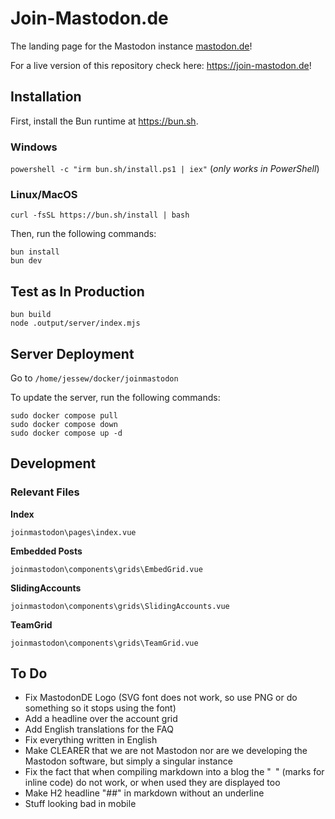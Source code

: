 # Join-Mastodon.de

The landing page for the Mastodon instance [mastodon.de](https://mastodon.de)!

For a live version of this repository check here: https://join-mastodon.de! 

## Installation

First, install the Bun runtime at https://bun.sh.

### Windows
`powershell -c "irm bun.sh/install.ps1 | iex"` (*only works in PowerShell*)

### Linux/MacOS
`curl -fsSL https://bun.sh/install | bash`

Then, run the following commands:

```
bun install
bun dev
```

## Test as In Production

```
bun build
node .output/server/index.mjs
```

## Server Deployment

Go to `/home/jessew/docker/joinmastodon`

To update the server, run the following commands:

```
sudo docker compose pull
sudo docker compose down
sudo docker compose up -d
```


## Development

### Relevant Files

**Index**

`joinmastodon\pages\index.vue`

**Embedded Posts**

`joinmastodon\components\grids\EmbedGrid.vue`

**SlidingAccounts**

`joinmastodon\components\grids\SlidingAccounts.vue`

**TeamGrid**

`joinmastodon\components\grids\TeamGrid.vue`



## To Do

- Fix MastodonDE Logo (SVG font does not work, so use PNG or do something so it stops using the font)
- Add a headline over the account grid
- Add English translations for the FAQ
- Fix everything written in English
- Make CLEARER that we are not Mastodon nor are we developing the Mastodon software, but simply a singular instance
- Fix the fact that when compiling markdown into a blog the "` `" (marks for inline code) do not work, or when used they are displayed too
- Make H2 headline "##" in markdown without an underline 
- Stuff looking bad in mobile